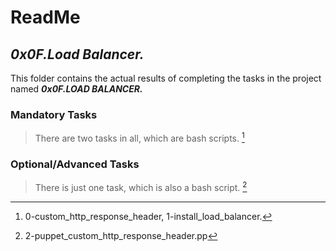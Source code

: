 # ReadMe

## ___0x0F.Load Balancer.___
This folder contains the actual results of completing the tasks in the project named ___0x0F.LOAD BALANCER.___ 

### Mandatory Tasks
> There are two tasks in all, which are bash scripts. [^1]
### Optional/Advanced Tasks
> There is just one task, which is also a bash script. [^2]

[^1]: 0-custom_http_response_header, 1-install_load_balancer.
[^2]: 2-puppet_custom_http_response_header.pp
